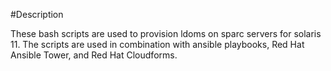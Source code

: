 #Description

These bash scripts are used to provision ldoms on sparc servers for solaris 11. The scripts are used in combination with ansible playbooks, Red Hat Ansible Tower, and Red Hat Cloudforms. 
